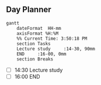 ## Day Planner
```mermaid
gantt
    dateFormat  HH-mm
    axisFormat %H:%M
    %% Current Time: 3:50:18 PM
    section Tasks
    Lecture study     :14-30, 90mm
    END     :16-00, 0mm
    section Breaks

```

- [ ] 14:30 Lecture study
- [ ] 16:00 END